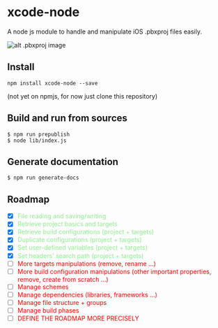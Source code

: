 # xcode-node

A node js module to handle and manipulate iOS .pbxproj files easily.

![alt .pbxproj image](https://raw.githubusercontent.com/bberthelemy/xcode-node/master/assets/pbxproj.png)

## Install
`npm install xcode-node --save`

(not yet on npmjs, for now just clone this repository)

## Build and run from sources
```
$ npm run prepublish
$ node lib/index.js
```

## Generate documentation
`$ npm run generate-docs`

## Roadmap
- [X] <span style="color:lightgreen">File reading and saving/writing</span>
- [X] <span style="color:lightgreen">Retrieve project basics and targets</span>
- [X] <span style="color:lightgreen">Retrieve build configurations (project + targets)</span>
- [X] <span style="color:lightgreen">Duplicate configurations (project + targets)</span>
- [X] <span style="color:lightgreen">Set user-defined variables (project + targets)</span>
- [X] <span style="color:lightgreen">Set headers' search path (project + targets)</span>
- [ ] <span style="color:red">More targets manipulations (remove, rename ...)</span>
- [ ] <span style="color:red">More build configuration manipulations (other important properties, remove, create from scratch ...)</span>
- [ ] <span style="color:red">Manage schemes</span>
- [ ] <span style="color:red">Manage dependencies (libraries, frameworks ...)</span>
- [ ] <span style="color:red">Manage file structure + groups</span>
- [ ] <span style="color:red">Manage build phases</span>
- [ ] <span style="color:red">DEFINE THE ROADMAP MORE PRECISELY</span>
